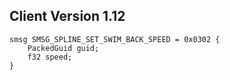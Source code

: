 ## Client Version 1.12

```rust,ignore
smsg SMSG_SPLINE_SET_SWIM_BACK_SPEED = 0x0302 {
    PackedGuid guid;    
    f32 speed;    
}

```
